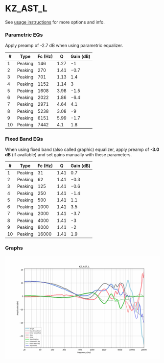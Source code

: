 # KZ_AST_L
See [usage instructions](https://github.com/jaakkopasanen/AutoEq#usage) for more options and info.

### Parametric EQs
Apply preamp of -2.7 dB when using parametric equalizer.

|   # | Type    |   Fc (Hz) |    Q |   Gain (dB) |
|-----|---------|-----------|------|-------------|
|   1 | Peaking |       146 | 1.27 |        -1   |
|   2 | Peaking |       270 | 1.41 |        -0.7 |
|   3 | Peaking |       701 | 1.13 |         1.4 |
|   4 | Peaking |      1152 | 1.14 |         3   |
|   5 | Peaking |      1608 | 3.98 |        -1.5 |
|   6 | Peaking |      2022 | 1.86 |        -6.4 |
|   7 | Peaking |      2971 | 4.64 |         4.1 |
|   8 | Peaking |      5238 | 3.08 |        -9   |
|   9 | Peaking |      6151 | 5.99 |        -1.7 |
|  10 | Peaking |      7442 | 4.1  |         1.8 |

### Fixed Band EQs
When using fixed band (also called graphic) equalizer, apply preamp of **-3.0 dB** (if available) and set gains manually with these parameters.

|   # | Type    |   Fc (Hz) |    Q |   Gain (dB) |
|-----|---------|-----------|------|-------------|
|   1 | Peaking |        31 | 1.41 |         0.7 |
|   2 | Peaking |        62 | 1.41 |        -0.3 |
|   3 | Peaking |       125 | 1.41 |        -0.6 |
|   4 | Peaking |       250 | 1.41 |        -1.4 |
|   5 | Peaking |       500 | 1.41 |         1.1 |
|   6 | Peaking |      1000 | 1.41 |         3.5 |
|   7 | Peaking |      2000 | 1.41 |        -3.7 |
|   8 | Peaking |      4000 | 1.41 |        -3   |
|   9 | Peaking |      8000 | 1.41 |        -2   |
|  10 | Peaking |     16000 | 1.41 |         1.9 |

### Graphs
![](./KZ_AST_L.png)
